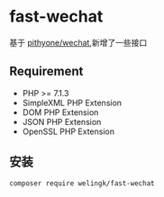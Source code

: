 # fast-wechat

基于 [pithyone/wechat](https://github.com/pithyone/wechat),新增了一些接口

## Requirement

- PHP >= 7.1.3
- SimpleXML PHP Extension
- DOM PHP Extension
- JSON PHP Extension
- OpenSSL PHP Extension

## 安装

```bash
composer require welingk/fast-wechat
```

